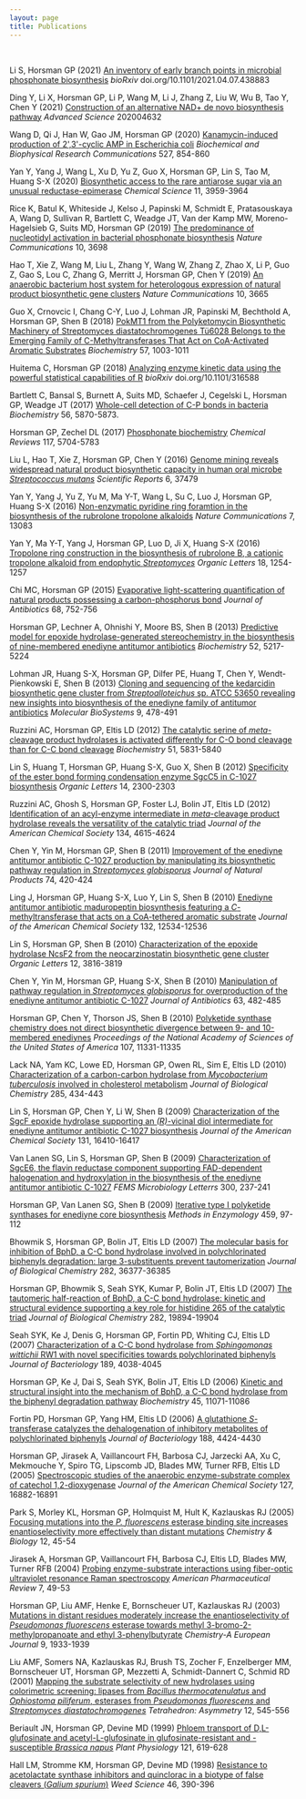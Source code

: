 ```yaml
---
layout: page
title: Publications
---
```



<br/>

Li S, Horsman GP (2021) [An inventory of early branch points in microbial phosphonate biosynthesis](https://www.biorxiv.org/content/10.1101/2021.04.07.438883v2) *bioRxiv* doi.org/10.1101/2021.04.07.438883
<br/>

Ding Y, Li X, Horsman GP, Li P, Wang M, Li J, Zhang Z, Liu W, Wu B, Tao Y, Chen Y (2021) [Construction of an alternative NAD+ de novo biosynthesis pathway](https://onlinelibrary.wiley.com/doi/full/10.1002/advs.202004632) *Advanced Science* 202004632 <br/>

Wang D, Qi J, Han W, Gao JM, Horsman GP (2020) [Kanamycin-induced production of 2',3'-cyclic AMP in Escherichia coli](https://www.sciencedirect.com/science/article/abs/pii/S0006291X20308846) *Biochemical and Biophysical Research Communications* 527, 854-860<br/>

Yan Y, Yang J, Wang L, Xu D, Yu Z, Guo X, Horsman GP, Lin S, Tao M, Huang S-X (2020) [Biosynthetic access to the rare antiarose sugar via an unusual reductase-epimerase](https://pubs.rsc.org/en/content/articlehtml/2020/sc/c9sc05766h) *Chemical Science* 11, 3959-3964 <br/>

Rice K, Batul K, Whiteside J, Kelso J, Papinski M, Schmidt E, Pratasouskaya A, Wang D, Sullivan R, Bartlett C, Weadge JT, Van der Kamp MW, Moreno-Hagelsieb G, Suits MD, Horsman GP (2019) [The predominance of nucleotidyl activation in bacterial phosphonate biosynthesis](https://www.nature.com/articles/s41467-019-11627-6) *Nature Communications* 10, 3698 <br/>

Hao T, Xie Z, Wang M, Liu L, Zhang Y, Wang W, Zhang Z, Zhao X, Li P, Guo Z, Gao S, Lou C, Zhang G, Merritt J, Horsman GP, Chen Y (2019) [An anaerobic bacterium host system for heterologous expression of natural product biosynthetic gene clusters](https://www.nature.com/articles/s41467-019-11673-0) *Nature Communications* 10, 3665 <br/>

Guo X, Crnovcic I, Chang C-Y, Luo J, Lohman JR, Papinski M, Bechthold A, Horsman GP, Shen B (2018) [PokMT1 from the Polyketomycin Biosynthetic Machinery of Streptomyces diastatochromogenes Tü6028 Belongs to the Emerging Family of C-Methyltransferases That Act on CoA-Activated Aromatic Substrates](https://pubs.acs.org/doi/abs/10.1021/acs.biochem.7b01219) *Biochemistry* 57, 1003-1011 <br/>

Huitema C, Horsman GP (2018) [Analyzing enzyme kinetic data using the powerful statistical capabilities of R](https://www.biorxiv.org/content/10.1101/316588v2) *bioRxiv* doi.org/10.1101/316588 <br/>

Bartlett C, Bansal S, Burnett A, Suits MD, Schaefer J, Cegelski L, Horsman GP, Weadge JT (2017) [Whole-cell detection of C-P bonds in bacteria](https://pubs.acs.org/doi/abs/10.1021/acs.biochem.7b00814) *Biochemistry* 56, 5870-5873. <br/>

Horsman GP, Zechel DL (2017) [Phosphonate biochemistry](https://pubs.acs.org/doi/abs/10.1021/acs.chemrev.6b00536) *Chemical Reviews* 117, 5704-5783 <br/>

Liu L, Hao T, Xie Z, Horsman GP, Chen Y (2016) [Genome mining reveals widespread natural product biosynthetic capacity in human oral microbe *Streptococcus mutans*](https://www.nature.com/articles/srep37479) *Scientific Reports* 6, 37479 <br/>

Yan Y, Yang J, Yu Z, Yu M, Ma Y-T, Wang L, Su C, Luo J, Horsman GP, Huang S-X (2016) [Non-enzymatic pyridine ring foramtion in the biosynthesis of the rubrolone tropolone alkaloids](https://www.nature.com/articles/ncomms13083) *Nature Communications* 7, 13083 <br/>

Yan Y, Ma Y-T, Yang J, Horsman GP, Luo D, Ji X, Huang S-X (2016) [Tropolone ring construction in the biosynthesis of rubrolone B, a cationic tropolone alkaloid from endophytic *Streptomyces*](https://pubs.acs.org/doi/abs/10.1021/acs.orglett.6b00074) *Organic Letters* 18, 1254-1257 <br/>

Chi MC, Horsman GP (2015) [Evaporative light-scattering quantification of natural products possessing a carbon-phosphorus bond](https://www.nature.com/articles/ja201562) *Journal of Antibiotics* 68, 752-756 <br/>

Horsman GP, Lechner A, Ohnishi Y, Moore BS, Shen B (2013) [Predictive model for epoxide hydrolase-generated stereochemistry in the biosynthesis of nine-membered enediyne antitumor antibiotics](https://pubs.acs.org/doi/abs/10.1021/bi400572a) *Biochemistry* 52, 5217-5224 <br/>

Lohman JR, Huang S-X, Horsman GP, Dilfer PE, Huang T, Chen Y, Wendt-Pienkowski E, Shen B (2013) [Cloning and sequencing of the kedarcidin biosynthetic gene cluster from *Streptoalloteichus* sp. ATCC 53650 revealing new insights into biosynthesis of the enediyne family of antitumor antibiotics](https://pubs.rsc.org/--/content/articlelanding/2013/mb/c3mb25523a/unauth#!divAbstract) *Molecular BioSystems* 9, 478-491 <br/>

Ruzzini AC, Horsman GP, Eltis LD (2012) [The catalytic serine of *meta*-cleavage product hydrolases is activated differently for C-O bond cleavage than for C-C bond cleavage](https://pubs.acs.org/doi/abs/10.1021/bi300663r) *Biochemistry* 51, 5831-5840 <br/>

Lin S, Huang T, Horsman GP, Huang S-X, Guo X, Shen B (2012) [Specificity of the ester bond forming condensation enzyme SgcC5 in C-1027 biosynthesis](https://pubs.acs.org/doi/abs/10.1021/ol300720s) *Organic Letters* 14, 2300-2303 <br/>

Ruzzini AC, Ghosh S, Horsman GP, Foster LJ, Bolin JT, Eltis LD (2012) [Identification of an acyl-enzyme intermediate in *meta*-cleavage product hydrolase reveals the versatility of the catalytic triad](https://pubs.acs.org/doi/abs/10.1021/ja208544g) *Journal of the American Chemical Society* 134, 4615-4624 <br/>

Chen Y, Yin M, Horsman GP, Shen B (2011) [Improvement of the enediyne antitumor antibiotic C-1027 production by manipulating its biosynthetic pathway regulation in *Streptomyces globisporus*](https://pubs.acs.org/doi/abs/10.1021/np100825y) *Journal of Natural Products* 74, 420-424 <br/>

Ling J, Horsman GP, Huang S-X, Luo Y, Lin S, Shen B (2010) [Enediyne antitumor antibiotic maduropeptin biosynthesis featuring a *C*-methyltransferase that acts on a CoA-tethered aromatic substrate](https://pubs.acs.org/doi/abs/10.1021/ja1050814) *Journal of the American Chemical Society* 132, 12534-12536 <br/>

Lin S, Horsman GP, Shen B (2010) [Characterization of the epoxide hydrolase NcsF2 from the neocarzinostatin biosynthetic gene cluster](https://pubs.acs.org/doi/abs/10.1021/ol101473t) *Organic Letters* 12, 3816-3819 <br/>

Chen Y, Yin M, Horsman GP, Huang S-X, Shen B (2010) [Manipulation of pathway regulation in *Streptomyces globisporus* for overproduction of the enediyne antitumor antibiotic C-1027](https://www.nature.com/articles/ja201055) *Journal of Antibiotics* 63, 482-485 <br/>

Horsman GP, Chen Y, Thorson JS, Shen B (2010) [Polyketide synthase chemistry does not direct biosynthetic divergence between 9- and 10-membered enediynes](https://www.pnas.org/content/107/25/11331.short) *Proceedings of the National Academy of Sciences of the United States of America* 107, 11331-11335 <br/>

Lack NA, Yam KC, Lowe ED, Horsman GP, Owen RL, Sim E, Eltis LD (2010) [Characterization of a carbon-carbon hydrolase from *Mycobacterium tuberculosis* involved in cholesterol metabolism](https://www.sciencedirect.com/science/article/pii/S0021925820661300) *Journal of Biological Chemistry* 285, 434-443 <br/>

Lin S, Horsman GP, Chen Y, Li W, Shen B (2009) [Characterization of the SgcF epoxide hydrolase supporting an *(R)*-vicinal diol intermediate for enediyne antitumor antibiotic C-1027 biosynthesis](https://pubs.acs.org/doi/abs/10.1021/ja901242s) *Journal of the American Chemical Society* 131, 16410-16417 <br/>

Van Lanen SG, Lin S, Horsman GP, Shen B (2009) [Characterization of SgcE6, the flavin reductase component supporting FAD-dependent halogenation and hydroxylation in the biosynthesis of the enediyne antitumor antibiotic C-1027](https://academic.oup.com/femsle/article/300/2/237/453329?login=true) *FEMS Microbiology Letterrs* 300, 237-241 <br/>

Horsman GP, Van Lanen SG, Shen B (2009) [Iterative type I polyketide synthases for enediyne core biosynthesis](https://www.sciencedirect.com/science/article/pii/S0076687909046059) *Methods in Enzymology* 459, 97-112 <br/>

Bhowmik S, Horsman GP, Bolin JT, Eltis LD (2007) [The molecular basis for inhibition of BphD, a C-C bond hydrolase involved in polychlorinated biphenyls degradation: large 3-substituents prevent tautomerization](https://www.sciencedirect.com/science/article/pii/S0021925818460905) *Journal of Biological Chemistry* 282, 36377-36385 <br/>

Horsman GP, Bhowmik S, Seah SYK, Kumar P, Bolin JT, Eltis LD (2007) [The tautomeric half-reaction of BphD, a C-C bond hydrolase: kinetic and structural evidence supporting a key role for histidine 265 of the catalytic triad](https://www.sciencedirect.com/science/article/pii/S0021925817473704) *Journal of Biological Chemistry* 282, 19894-19904 <br/>

Seah SYK, Ke J, Denis G, Horsman GP, Fortin PD, Whiting CJ, Eltis LD (2007) [Characterization of a C-C bond hydrolase from *Sphingomonas wittichii* RW1 with novel specificities towards polychlorinated biphenyls](https://journals.asm.org/doi/full/10.1128/JB.01950-06) *Journal of Bacteriology* 189, 4038-4045 <br/>

Horsman GP, Ke J, Dai S, Seah SYK, Bolin JT, Eltis LD (2006) [Kinetic and structural insight into the mechanism of BphD, a C-C bond hydrolase from the biphenyl degradation pathway](https://pubs.acs.org/doi/abs/10.1021/bi0611098) *Biochemistry* 45, 11071-11086 <br/>

Fortin PD, Horsman GP, Yang HM, Eltis LD (2006) [A glutathione *S*-transferase catalyzes the dehalogenation of inhibitory metabolites of polychlorinated biphenyls](https://journals.asm.org/doi/full/10.1128/JB.01849-05) *Journal of Bacteriology* 188, 4424-4430 <br/>

Horsman GP, Jirasek A, Vaillancourt FH, Barbosa CJ, Jarzecki AA, Xu C, Mekmouche Y, Spiro TG, Lipscomb JD, Blades MW, Turner RFB, Eltis LD (2005) [Spectroscopic studies of the anaerobic enzyme-substrate complex of catechol 1,2-dioxygenase](https://pubs.acs.org/doi/abs/10.1021/ja053800o) *Journal of the American Chemical Society* 127, 16882-16891 <br/>

Park S, Morley KL, Horsman GP, Holmquist M, Hult K, Kazlauskas RJ (2005) [Focusing mutations into the *P. fluorescens* esterase binding site increases enantioselectivity more effectively than distant mutations](https://www.sciencedirect.com/science/article/pii/S1074552104003254) *Chemistry & Biology* 12, 45-54 <br/>

Jirasek A, Horsman GP, Vaillancourt FH, Barbosa CJ, Eltis LD, Blades MW, Turner RFB (2004) [Probing enzyme-substrate interactions using fiber-optic ultraviolet resonance Raman spectroscopy](/Publication_pdfs/Jirasek-APR_2004.pdf) *American Pharmaceutical Review* 7, 49-53 <br/>

Horsman GP, Liu AMF, Henke E, Bornscheuer UT, Kazlauskas RJ (2003) [Mutations in distant residues moderately increase the enantioselectivity of *Pseudomonas fluorescens* esterase towards methyl 3-bromo-2-methylpropanoate and ethyl 3-phenylbutyrate](https://chemistry-europe.onlinelibrary.wiley.com/doi/abs/10.1002/chem.200204551) *Chemistry-A European Journal* 9, 1933-1939 <br/>

Liu AMF, Somers NA, Kazlauskas RJ, Brush TS, Zocher F, Enzelberger MM, Bornscheuer UT, Horsman GP, Mezzetti A, Schmidt-Dannert C, Schmid RD (2001) [Mapping the substrate selectivity of new hydrolases using colorimetric screening: lipases from *Bacillus thermocatenulatus* and *Ophiostoma piliferum*, esterases from *Pseudomonas fluorescens* and *Streptomyces diastatochromogenes*](https://www.sciencedirect.com/science/article/abs/pii/S0957416601000726) *Tetrahedron: Asymmetry* 12, 545-556 <br/>

Beriault JN, Horsman GP, Devine MD (1999) [Phloem transport of D,L-glufosinate and acetyl-L-glufosinate in glufosinate-resistant and -susceptible *Brassica napus*](https://academic.oup.com/plphys/article/121/2/619/6096219?login=true) *Plant Physiology* 121, 619-628 <br/>

Hall LM, Stromme KM, Horsman GP, Devine MD (1998) [Resistance to acetolactate synthase inhibitors and quinclorac in a biotype of false cleavers (*Galium spurium*)](https://www.jstor.org/stable/4046053) *Weed Science* 46, 390-396 <br/>


